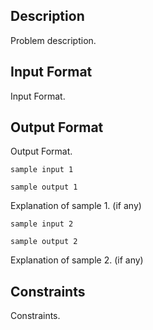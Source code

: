 ## Description

Problem description.

## Input Format

Input Format.

## Output Format

Output Format.

```input1
sample input 1
```
```output1
sample output 1
```

Explanation of sample 1. (if any)

```input2
sample input 2
```
```output2
sample output 2
```

Explanation of sample 2. (if any)

## Constraints

Constraints.

